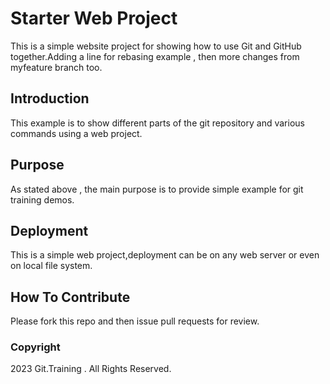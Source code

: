 # Starter Web Project

This is a simple website project for showing how to use Git and GitHub together.Adding a line for rebasing example , then more changes from myfeature branch too.

## Introduction

This example is to show different parts of the git repository and various commands using a web project.
## Purpose

As stated above , the main purpose is to provide simple example for git training demos.

## Deployment

This is a simple web project,deployment can be on any web server or even on local file system.

## How To Contribute

Please fork this repo and then issue pull requests for review.

### Copyright
2023 Git.Training . All Rights Reserved.